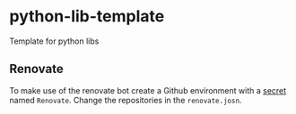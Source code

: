 # python-lib-template
Template for python libs

## Renovate

To make use of the renovate bot create a Github environment with a [secret](https://docs.github.com/en/actions/deployment/targeting-different-environments/using-environments-for-deployment) named `Renovate`.
Change the repositories in the `renovate.josn`.
